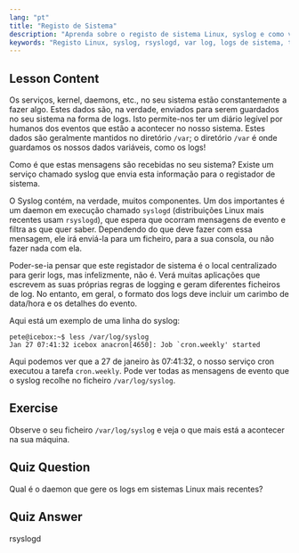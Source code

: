 ```yaml
---
lang: "pt"
title: "Registo de Sistema"
description: "Aprenda sobre o registo de sistema Linux, syslog e como visualizar ficheiros de log em /var/log. Compreenda o rsyslogd e monitorize eventos do sistema com este guia para iniciantes."
keywords: "Registo Linux, syslog, rsyslogd, var log, logs de sistema, tutorial Linux, guia para iniciantes"
---
```


## Lesson Content

Os serviços, kernel, daemons, etc., no seu sistema estão constantemente a fazer algo. Estes dados são, na verdade, enviados para serem guardados no seu sistema na forma de logs. Isto permite-nos ter um diário legível por humanos dos eventos que estão a acontecer no nosso sistema. Estes dados são geralmente mantidos no diretório `/var`; o diretório `/var` é onde guardamos os nossos dados variáveis, como os logs!

Como é que estas mensagens são recebidas no seu sistema? Existe um serviço chamado syslog que envia esta informação para o registador de sistema.

O Syslog contém, na verdade, muitos componentes. Um dos importantes é um daemon em execução chamado `syslogd` (distribuições Linux mais recentes usam `rsyslogd`), que espera que ocorram mensagens de evento e filtra as que quer saber. Dependendo do que deve fazer com essa mensagem, ele irá enviá-la para um ficheiro, para a sua consola, ou não fazer nada com ela.

Poder-se-ia pensar que este registador de sistema é o local centralizado para gerir logs, mas infelizmente, não é. Verá muitas aplicações que escrevem as suas próprias regras de logging e geram diferentes ficheiros de log. No entanto, em geral, o formato dos logs deve incluir um carimbo de data/hora e os detalhes do evento.

Aqui está um exemplo de uma linha do syslog:

```plaintext
pete@icebox:~$ less /var/log/syslog
Jan 27 07:41:32 icebox anacron[4650]: Job `cron.weekly' started
```

Aqui podemos ver que a 27 de janeiro às 07:41:32, o nosso serviço cron executou a tarefa `cron.weekly`. Pode ver todas as mensagens de evento que o syslog recolhe no ficheiro `/var/log/syslog`.

## Exercise

Observe o seu ficheiro `/var/log/syslog` e veja o que mais está a acontecer na sua máquina.

## Quiz Question

Qual é o daemon que gere os logs em sistemas Linux mais recentes?

## Quiz Answer

rsyslogd
